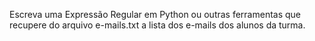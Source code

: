 Escreva uma Expressão Regular em Python ou outras ferramentas que recupere do arquivo e-mails.txt a lista dos e-mails dos alunos da turma.